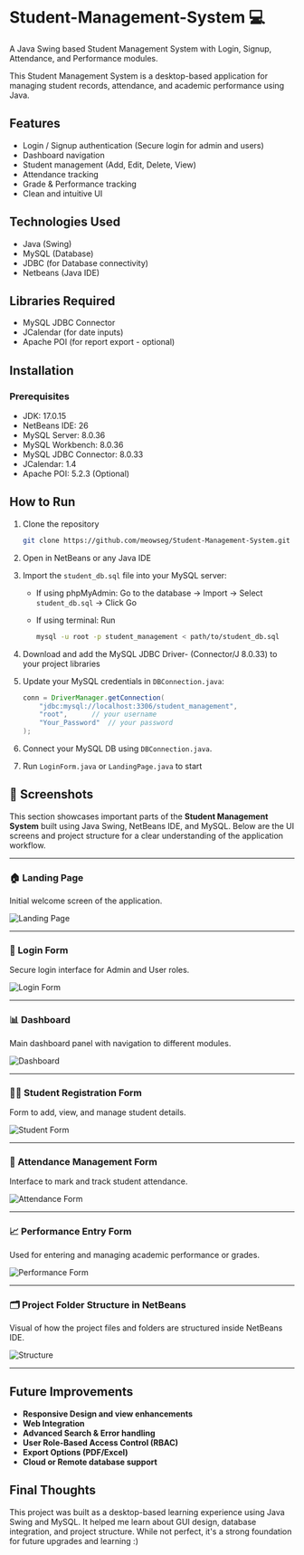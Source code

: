 # Student-Management-System 💻
A Java Swing based Student Management System with Login, Signup, Attendance, and Performance modules.

This Student Management System is a desktop-based application for managing student records, attendance, and academic performance using Java.

## Features
- Login / Signup authentication (Secure login for admin and users)
- Dashboard navigation  
- Student management (Add, Edit, Delete, View)  
- Attendance tracking  
- Grade & Performance tracking 
- Clean and intuitive UI

## Technologies Used
- Java (Swing)  
- MySQL (Database)  
- JDBC (for Database connectivity)
- Netbeans (Java IDE)

## Libraries Required
- MySQL JDBC Connector
- JCalendar (for date inputs)
- Apache POI (for report export - optional)

## Installation

### Prerequisites
- JDK: 17.0.15
- NetBeans IDE: 26
- MySQL Server: 8.0.36
- MySQL Workbench: 8.0.36
- MySQL JDBC Connector: 8.0.33
- JCalendar: 1.4
- Apache POI: 5.2.3 (Optional)

## How to Run
1. Clone the repository
    ```bash
    git clone https://github.com/meowseg/Student-Management-System.git

3. Open in NetBeans or any Java IDE
4. Import the `student_db.sql` file into your MySQL server:
   - If using phpMyAdmin: Go to the database → Import → Select `student_db.sql` → Click Go
   - If using terminal: Run
   
     ```bash
     mysql -u root -p student_management < path/to/student_db.sql
     ```
     
5. Download and add the MySQL JDBC Driver- (Connector/J 8.0.33) to your project libraries 
6. Update your MySQL credentials in `DBConnection.java`:

   ```java
   conn = DriverManager.getConnection(
       "jdbc:mysql://localhost:3306/student_management",
       "root",      // your username
       "Your_Password"  // your password
   );

7. Connect your MySQL DB using `DBConnection.java`.     
8. Run `LoginForm.java` or `LandingPage.java` to start
   

## 📸 Screenshots

This section showcases important parts of the **Student Management System** built using Java Swing, NetBeans IDE, and MySQL. Below are the UI screens and project structure for a clear understanding of the application workflow.

---

### 🏠 Landing Page  
Initial welcome screen of the application.

![Landing Page](assets/landing_page.png)

---

### 🔐 Login Form  
Secure login interface for Admin and User roles.

![Login Form](assets/login_form.png)

---

### 📊 Dashboard  
Main dashboard panel with navigation to different modules.

![Dashboard](assets/dashboard.png)

---

### 🧑‍🎓 Student Registration Form  
Form to add, view, and manage student details.

![Student Form](assets/student_form.png)

---

### 📅 Attendance Management Form  
Interface to mark and track student attendance.

![Attendance Form](assets/attendance_form.png)

---

### 📈 Performance Entry Form  
Used for entering and managing academic performance or grades.

![Performance Form](assets/performance_form.png)

---

### 🗂️ Project Folder Structure in NetBeans  
Visual of how the project files and folders are structured inside NetBeans IDE.

![Structure](assets/structure.png)

---

 ## Future Improvements 
 - **Responsive Design and view enhancements**
 - **Web Integration**
 - **Advanced Search & Error handling**
 - **User Role-Based Access Control (RBAC)**  
 - **Export Options (PDF/Excel)**
 - **Cloud or Remote database support**

 ## Final Thoughts

This project was built as a desktop-based learning experience using Java Swing and MySQL. It helped me learn about GUI design, database integration, and project structure. While not perfect, it's a strong foundation for future upgrades and learning :)
